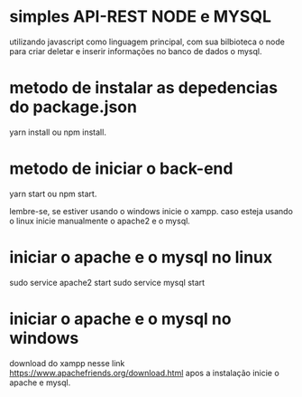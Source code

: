 # simples API-REST NODE e MYSQL

utilizando javascript como linguagem principal, com sua bilbioteca o node para criar
deletar e inserir informações no banco de dados o mysql.

# metodo de instalar as depedencias do package.json

yarn install ou npm install.

# metodo de iniciar o back-end

yarn start ou npm start.

lembre-se, se estiver usando o windows inicie o xampp.
caso esteja usando o linux inicie manualmente o apache2 e o mysql.

# iniciar o apache e o mysql no linux

sudo service apache2 start
sudo service mysql start

# iniciar o apache e o mysql no windows

download do xampp nesse link https://www.apachefriends.org/download.html
apos a instalação  inicie o apache e mysql.

